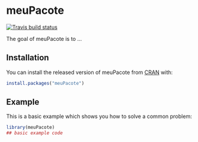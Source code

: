 # meuPacote

<!-- badges: start -->
[![Travis build status](https://travis-ci.org/jtrecenti/meuPacote.svg?branch=master)](https://travis-ci.org/jtrecenti/meuPacote)
<!-- badges: end -->
The goal of meuPacote is to ...

## Installation

You can install the released version of meuPacote from [CRAN](https://CRAN.R-project.org) with:

``` r
install.packages("meuPacote")
```

## Example

This is a basic example which shows you how to solve a common problem:

``` r
library(meuPacote)
## basic example code
```

